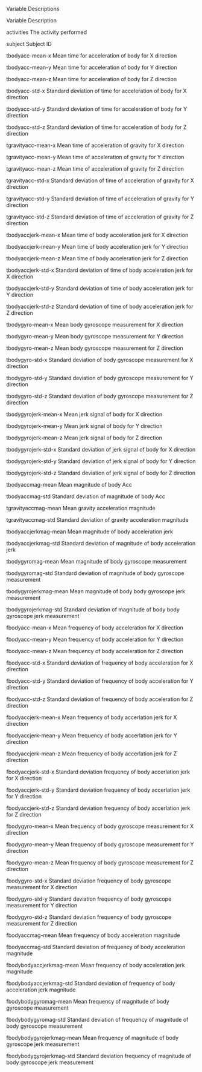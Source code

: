  
Variable Descriptions

Variable	Description

activities	The activity performed

subject	Subject ID

tbodyacc-mean-x	Mean time for acceleration of body for X direction

tbodyacc-mean-y	Mean time for acceleration of body for Y direction

tbodyacc-mean-z	Mean time for acceleration of body for Z direction

tbodyacc-std-x	Standard deviation of time for acceleration of body for X direction

tbodyacc-std-y	Standard deviation of time for acceleration of body for Y direction

tbodyacc-std-z	Standard deviation of time for acceleration of body for Z direction

tgravityacc-mean-x	Mean time of acceleration of gravity for X direction

tgravityacc-mean-y	Mean time of acceleration of gravity for Y direction

tgravityacc-mean-z	Mean time of acceleration of gravity for Z direction

tgravityacc-std-x	Standard deviation of time of acceleration of gravity for X direction

tgravityacc-std-y	Standard deviation of time of acceleration of gravity for Y direction

tgravityacc-std-z	Standard deviation of time of acceleration of gravity for Z direction

tbodyaccjerk-mean-x	Mean time of body acceleration jerk for X direction

tbodyaccjerk-mean-y	Mean time of body acceleration jerk for Y direction

tbodyaccjerk-mean-z	Mean time of body acceleration jerk for Z direction

tbodyaccjerk-std-x	Standard deviation of time of body acceleration jerk for X direction

tbodyaccjerk-std-y	Standard deviation of time of body acceleration jerk for Y direction

tbodyaccjerk-std-z	Standard deviation of time of body acceleration jerk for Z direction

tbodygyro-mean-x	Mean body gyroscope measurement for X direction

tbodygyro-mean-y	Mean body gyroscope measurement for Y direction

tbodygyro-mean-z	Mean body gyroscope measurement for Z direction

tbodygyro-std-x	Standard deviation of body gyroscope measurement for X direction

tbodygyro-std-y	Standard deviation of body gyroscope measurement for Y direction

tbodygyro-std-z	Standard deviation of body gyroscope measurement for Z direction

tbodygyrojerk-mean-x	Mean jerk signal of body for X direction

tbodygyrojerk-mean-y	Mean jerk signal of body for Y direction

tbodygyrojerk-mean-z	Mean jerk signal of body for Z direction

tbodygyrojerk-std-x	Standard deviation of jerk signal of body for X direction

tbodygyrojerk-std-y	Standard deviation of jerk signal of body for Y direction

tbodygyrojerk-std-z	Standard deviation of jerk signal of body for Z direction

tbodyaccmag-mean	Mean magnitude of body Acc

tbodyaccmag-std	Standard deviation of magnitude of body Acc

tgravityaccmag-mean	Mean gravity acceleration magnitude

tgravityaccmag-std	Standard deviation of gravity acceleration magnitude

tbodyaccjerkmag-mean	Mean magnitude of body acceleration jerk

tbodyaccjerkmag-std	Standard deviation of magnitude of body acceleration jerk

tbodygyromag-mean	Mean magnitude of body gyroscope measurement

tbodygyromag-std	Standard deviation of magnitude of body gyroscope measurement

tbodygyrojerkmag-mean	Mean magnitude of body body gyroscope jerk measurement

tbodygyrojerkmag-std	Standard deviation of magnitude of body body gyroscope jerk measurement

fbodyacc-mean-x	Mean frequency of body acceleration for X direction

fbodyacc-mean-y	Mean frequency of body acceleration for Y direction

fbodyacc-mean-z	Mean frequency of body acceleration for Z direction

fbodyacc-std-x	Standard deviation of frequency of body acceleration for X direction

fbodyacc-std-y	Standard deviation of frequency of body acceleration for Y direction

fbodyacc-std-z	Standard deviation of frequency of body acceleration for Z direction

fbodyaccjerk-mean-x	Mean frequency of body accerlation jerk for X direction

fbodyaccjerk-mean-y	Mean frequency of body accerlation jerk for Y direction

fbodyaccjerk-mean-z	Mean frequency of body accerlation jerk for Z direction

fbodyaccjerk-std-x	Standard deviation frequency of body accerlation jerk for X direction

fbodyaccjerk-std-y	Standard deviation frequency of body accerlation jerk for Y direction

fbodyaccjerk-std-z	Standard deviation frequency of body accerlation jerk for Z direction

fbodygyro-mean-x	Mean frequency of body gyroscope measurement for X direction

fbodygyro-mean-y	Mean frequency of body gyroscope measurement for Y direction

fbodygyro-mean-z	Mean frequency of body gyroscope measurement for Z direction

fbodygyro-std-x	Standard deviation frequency of body gyroscope measurement for X direction

fbodygyro-std-y	Standard deviation frequency of body gyroscope measurement for Y direction

fbodygyro-std-z	Standard deviation frequency of body gyroscope measurement for Z direction

fbodyaccmag-mean	Mean frequency of body acceleration magnitude

fbodyaccmag-std	Standard deviation of frequency of body acceleration magnitude

fbodybodyaccjerkmag-mean	Mean frequency of body acceleration jerk magnitude

fbodybodyaccjerkmag-std	Standard deviation of frequency of body acceleration jerk magnitude

fbodybodygyromag-mean	Mean frequency of magnitude of body gyroscope measurement

fbodybodygyromag-std	Standard deviation of frequency of magnitude of body gyroscope measurement

fbodybodygyrojerkmag-mean	Mean frequency of magnitude of body gyroscope jerk measurement

fbodybodygyrojerkmag-std	Standard deviation frequency of magnitude of body gyroscope jerk measurement

